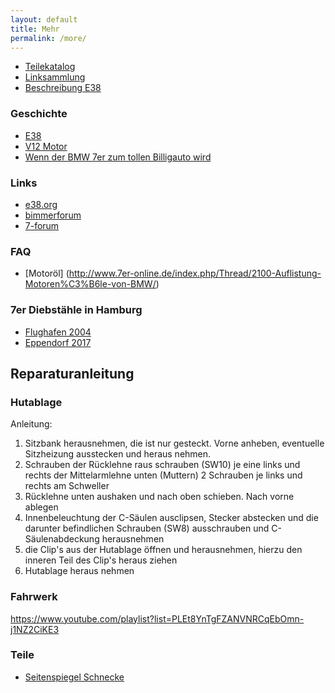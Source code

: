 ```yaml
---
layout: default
title: Mehr
permalink: /more/
---
```


* [Teilekatalog](http://de.bmwfans.info/vin/decoder?vin=DH38229)
* [Linksammlung](http://www.7-forum.com/links/index1.php?site=vcat&cat=4)
* [Beschreibung E38](http://www.7-forum.com/modelle/e38/)

### Geschichte
* [E38](http://www.7-forum.com/modelle/e38/index.php)
* [V12 Motor](http://www.7-forum.com/modelle/v12-geschichte.php)
* [Wenn der BMW 7er zum tollen Billigauto wird](https://www.welt.de/motor/fahrberichte-tests/oldtimer/article162896916/Wenn-der-BMW-7er-zum-tollen-Billigauto-wird.html)

### Links
* [e38.org](http://e38.org/)
* [bimmerforum](https://www.bimmerforums.com/forum/forumdisplay.php?274-1995-2001-(E38))
* [7-forum](http://www.7-forum.com/forum/bmw-7er-modelle/bmw-7er-modell-e38/)

### FAQ
* [Motoröl] (http://www.7er-online.de/index.php/Thread/2100-Auflistung-Motoren%C3%B6le-von-BMW/)

### 7er Diebstähle in Hamburg
* [Flughafen 2004](http://www.7-forum.com/forum/18/diebstahl-hamburg-flughafen-meines-e32-750il-26350.html)
* [Eppendorf 2017](http://www.7-forum.com/forum/18/achtung-grauer-b9-e23-heute-gestohlen-227457.html)

## Reparaturanleitung
### Hutablage
Anleitung:
1. Sitzbank herausnehmen, die ist nur gesteckt. Vorne anheben, eventuelle Sitzheizung ausstecken und heraus nehmen.
2. Schrauben der Rücklehne raus schrauben (SW10) je eine links und rechts der Mittelarmlehne unten (Muttern) 2 Schrauben je links und rechts am Schweller
3. Rücklehne unten aushaken und nach oben schieben. Nach vorne ablegen
4. Innenbeleuchtung der C-Säulen ausclipsen, Stecker abstecken und die darunter befindlichen Schrauben (SW8) ausschrauben und C-Säulenabdeckung herausnehmen
5. die Clip's aus der Hutablage öffnen und herausnehmen, hierzu den inneren Teil des Clip's heraus ziehen
6. Hutablage heraus nehmen

### Fahrwerk
https://www.youtube.com/playlist?list=PLEt8YnTgFZANVNRCqEbOmn-j1NZ2CiKE3

### Teile
* [Seitenspiegel Schnecke](http://www.sehling.net/zahnraeder-kegelraeder-zahnstangen-schnecken/schnecken-mo-02-mo-075/schnecken-1gaengig-rechts/schnecke-modul-02-rechts-d35mm.html)
